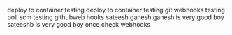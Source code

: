 deploy to container testing
deploy to container testing
git webhooks testing
poll scm testing
githubweb hooks
sateesh
ganesh
ganesh is very good boy 
sateeshb is very good boy
once check webhooks
